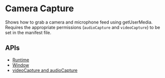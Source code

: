 # Camera Capture

Shows how to grab a camera and microphone feed using getUserMedia. Requires
the appropriate permissions (`audioCapture` and `videoCapture`)
to be set in the manifest file.

## APIs

* [Runtime](http://developer.chrome.com/trunk/apps/app.runtime.html)
* [Window](http://developer.chrome.com/trunk/apps/app.window.html)
* [videoCapture and audioCapture](http://developer.chrome.com/trunk/apps/manifest.html#permissions)

